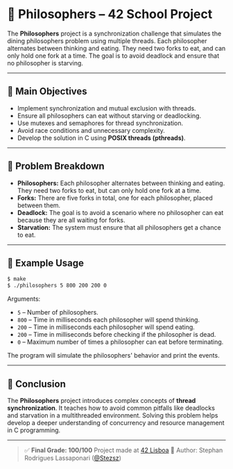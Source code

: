 # 🍝 Philosophers – 42 School Project

The **Philosophers** project is a synchronization challenge that simulates the dining philosophers problem using multiple threads. Each philosopher alternates between thinking and eating. They need two forks to eat, and can only hold one fork at a time. The goal is to avoid deadlock and ensure that no philosopher is starving.

---

## 🎯 Main Objectives

- Implement synchronization and mutual exclusion with threads.
- Ensure all philosophers can eat without starving or deadlocking.
- Use mutexes and semaphores for thread synchronization.
- Avoid race conditions and unnecessary complexity.
- Develop the solution in C using **POSIX threads (pthreads)**.

---

## 🧠 Problem Breakdown

- **Philosophers:** Each philosopher alternates between thinking and eating. They need two forks to eat, but can only hold one fork at a time.
- **Forks:** There are five forks in total, one for each philosopher, placed between them.
- **Deadlock:** The goal is to avoid a scenario where no philosopher can eat because they are all waiting for forks.
- **Starvation:** The system must ensure that all philosophers get a chance to eat.

---

## 🧪 Example Usage

```bash
$ make
$ ./philosophers 5 800 200 200 0
```

Arguments:
- `5` – Number of philosophers.
- `800` – Time in milliseconds each philosopher will spend thinking.
- `200` – Time in milliseconds each philosopher will spend eating.
- `200` – Time in milliseconds before checking if the philosopher is dead.
- `0` – Maximum number of times a philosopher can eat before terminating.

The program will simulate the philosophers' behavior and print the events.

---

## 📘 Conclusion

The **Philosophers** project introduces complex concepts of **thread synchronization**. It teaches how to avoid common pitfalls like deadlocks and starvation in a multithreaded environment. Solving this problem helps develop a deeper understanding of concurrency and resource management in C programming.

---

> ✅ **Final Grade: 100/100**
> Project made at [42 Lisboa](https://www.42lisboa.com/pt/)
> 👤 Author: Stephan Rodrigues Lassaponari ([@Stezsz](https://github.com/Stezsz))
